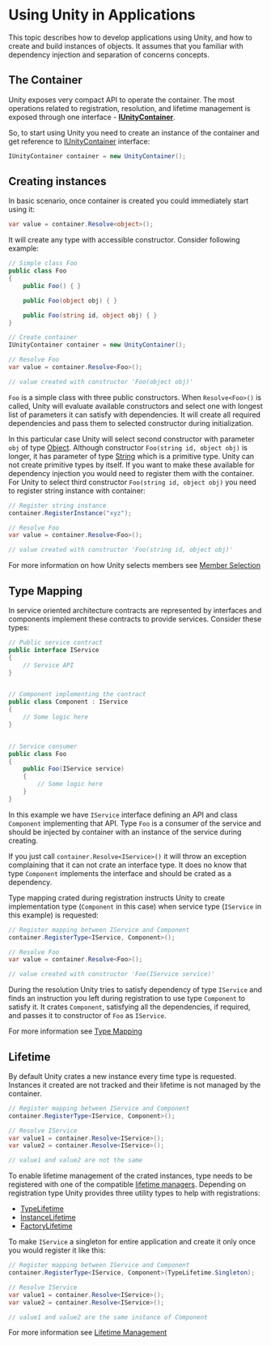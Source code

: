 # Using Unity in Applications

This topic describes how to develop applications using Unity, and how to create and build instances of objects. It assumes that you familiar with dependency injection and separation of concerns concepts.

## The Container

Unity exposes very compact API to operate the container. The most operations related to registration, resolution, and lifetime management is exposed through one interface - **[IUnityContainer](xref:Unity.IUnityContainer)**.

So, to start using Unity you need to create an instance of the container and get reference to [IUnityContainer](xref:Unity.IUnityContainer) interface:

```cs
IUnityContainer container = new UnityContainer();
```

## Creating instances

In basic scenario, once container is created you could immediately start using it:

```cs
var value = container.Resolve<object>();
```

It will create any type with accessible constructor. Consider following example:

```cs
// Simple class Foo
public class Foo
{
    public Foo() { }

    public Foo(object obj) { }

    public Foo(string id, object obj) { }
}

// Create container
IUnityContainer container = new UnityContainer();

// Resolve Foo
var value = container.Resolve<Foo>();

// value created with constructor 'Foo(object obj)'
```

`Foo` is a simple class with three public constructors. When `Resolve<Foo>()` is called, Unity will evaluate available constructors and select one with longest list of parameters it can satisfy with dependencies. It will create all required dependencies and pass them to selected constructor during initialization.

In this particular case Unity will select second constructor with parameter `obj` of type [Object](xref:System.Object). Although constructor `Foo(string id, object obj)` is longer, it has parameter of type [String](xref:System.String) which is a primitive type. Unity can not create primitive types by itself. If you want to make these available for dependency injection you would need to register them with the container. For Unity to select third constructor `Foo(string id, object obj)` you need to register string instance with container:

```cs
// Register string instance
container.RegisterInstance("xyz");

// Resolve Foo
var value = container.Resolve<Foo>();

// value created with constructor 'Foo(string id, object obj)'
```

For more information on how Unity selects members see [Member Selection](xref:Tutorial.Resolution.Selection)

## Type Mapping

In service oriented architecture contracts are represented by interfaces and components implement these contracts to provide services. Consider these types:

```cs
// Public service contract
public interface IService 
{
    // Service API
}


// Component implementing the contract
public class Component : IService
{
    // Some logic here
}


// Service consumer
public class Foo
{
    public Foo(IService service)
    {
        // Some logic here
    }
}
```

In this example we have `IService` interface defining an API and class `Component` implementing that API. Type `Foo` is a consumer of the service and should be injected by container with an instance of the service during creating.

If you just call `container.Resolve<IService>()` it will throw an exception complaining that it can not crate an interface type. It does no know that type `Component` implements the interface and should be crated as a dependency.

Type mapping crated during registration instructs Unity to create implementation type (`Component` in this case) when service type (`IService` in this example) is requested:

```cs
// Register mapping between IService and Component
container.RegisterType<IService, Component>();

// Resolve Foo
var value = container.Resolve<Foo>();

// value created with constructor 'Foo(IService service)'
```

During the resolution Unity tries to satisfy dependency of type `IService` and finds an instruction you left during registration to use type `Component` to satisfy it. It crates `Component`, satisfying all the dependencies, if required, and passes it to constructor of `Foo` as `IService`.

For more information see [Type Mapping](xref:Tutorial.Registration.Type.Mapping)

## Lifetime

By default Unity crates a new instance every time type is requested. Instances it created are not tracked and their lifetime is not managed by the container.

```cs
// Register mapping between IService and Component
container.RegisterType<IService, Component>();

// Resolve IService
var value1 = container.Resolve<IService>();
var value2 = container.Resolve<IService>();

// value1 and value2 are not the same
```

To enable lifetime management of the crated instances, type needs to be registered with one of the compatible [lifetime managers](xref:Unity.Lifetime). Depending on registration type Unity provides three utility types to help with registrations:

* [TypeLifetime](xref:Unity.TypeLifetime)
* [InstanceLifetime](xref:Unity.InstanceLifetime)
* [FactoryLifetime](xref:Unity.FactoryLifetime)

To make `IService` a singleton for entire application and create it only once you would register it like this:

```cs
// Register mapping between IService and Component
container.RegisterType<IService, Component>(TypeLifetime.Singleton);

// Resolve IService
var value1 = container.Resolve<IService>();
var value2 = container.Resolve<IService>();

// value1 and value2 are the same instance of Component
```

For more information see [Lifetime Management](xref:Tutorial.Lifetime.Overview)